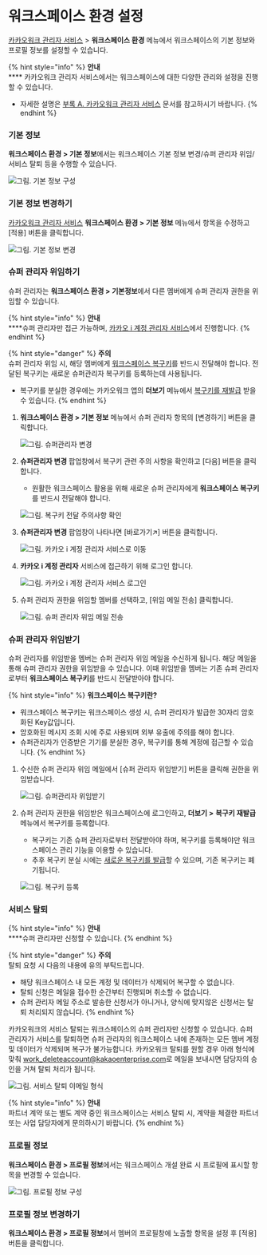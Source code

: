 # 워크스페이스 환경 설정

[카카오워크 관리자 서비스](https://admin.kakaowork.com/) > **워크스페이스 환경** 메뉴에서 워크스페이스의 기본 정보와 프로필 정보를 설정할 수 있습니다.

{% hint style="info" %}
**안내**\
**** 카카오워크 관리자 서비스에서는 워크스페이스에 대한 다양한 관리와 설정을 진행할 수 있습니다.

* 자세한 설명은 [부록 A. 카카오워크 관리자 서비스](https://www.notion.so/A-6cc142d790bd4b32a91d631bac886214) 문서를 참고하시기 바랍니다.
{% endhint %}

### 기본 정보

**워크스페이스 환경 > 기본 정보**에서는 워크스페이스 기본 정보 변경/슈퍼 관리자 위임/서비스 탈퇴 등을 수행할 수 있습니다.

![그림. 기본 정보 구성](https://s3-us-west-2.amazonaws.com/secure.notion-static.com/2e89c25d-ce86-40ab-9c58-cf875c6135ea/%EC%9B%8C%ED%81%AC%EC%8A%A4%ED%8E%98%EC%9D%B4%EC%8A%A4\_%ED%99%98%EA%B2%BD\_\_\_%EA%B8%B0%EB%B3%B8\_%EC%A0%95%EB%B3%B4\_\(1\).png)

### 기본 정보 변경하기

[카카오워크 관리자 서비스](https://admin.kakaowork.com/) **워크스페이스 환경 > 기본 정보** 메뉴에서 항목을 수정하고 \[적용] 버튼을 클릭합니다.

![그림. 기본 정보 변경](https://s3-us-west-2.amazonaws.com/secure.notion-static.com/c611d668-1884-4947-b67f-3e37e3f5e0d0/%EA%B8%B0%EB%B3%B8\_%EC%A0%95%EB%B3%B4\_%EB%B3%80%EA%B2%BD\_\(1\).png)

### 슈퍼 관리자 위임하기

슈퍼 관리자는 **워크스페이스 환경 > 기본정보**에서 다른 멤버에게 슈퍼 관리자 권한을 위임할 수 있습니다.

{% hint style="info" %}
**안내**\
****슈퍼 관리자만 접근 가능하며, [카카오 i 계정 관리자 서비스](https://account.kakaoi.ai/)에서 진행합니다.
{% endhint %}

{% hint style="danger" %}
**주의**\
슈퍼 관리자 위임 시, 해당 멤버에게 [워크스페이스 복구키](https://www.notion.so/e5131a94d96a41c99868f6b9f4530c4c)를 반드시 전달해야 합니다. 전달된 복구키는 새로운 슈퍼관리자 복구키를 등록하는데 사용됩니다.

* 복구키를 분실한 경우에는 카카오워크 앱의 **더보기** 메뉴에서 [복구키를 재발급](https://www.notion.so/3682c3bd61314b4090e104eecec2070a) 받을 수 있습니다.
{% endhint %}

1.  **워크스페이스 환경 > 기본 정보** 메뉴에서 슈퍼 관리자 항목의 \[변경하기] 버튼을 클릭합니다.

    ![그림. 슈퍼관리자 변경](https://s3-us-west-2.amazonaws.com/secure.notion-static.com/db65b463-d027-4ecf-b6a8-25ae0e9af703/%EC%9B%8C%ED%81%AC%EC%8A%A4%ED%8E%98%EC%9D%B4%EC%8A%A4\_%ED%99%98%EA%B2%BD\_\_\_%EA%B8%B0%EB%B3%B8\_%EC%A0%95%EB%B3%B4\_\(2\).png)
2.  **슈퍼관리자 변경** 팝업창에서 복구키 관련 주의 사항을 확인하고 \[다음] 버튼을 클릭합니다.

    * 원활한 워크스페이스 활용을 위해 새로운 슈퍼 관리자에게 **워크스페이스 복구키**를 반드시 전달해야 합니다.

    ![그림. 복구키 전달 주의사항 확인](https://s3-us-west-2.amazonaws.com/secure.notion-static.com/9f30f64a-39f7-4761-88b5-5b96ab6b60ca/Untitled.png)
3.  **슈퍼관리자 변경** 팝업창이 나타나면 \[바로가기↗︎] 버튼을 클릭합니다.

    ![그림. 카카오 i 계정 관리자 서비스로 이동](https://s3-us-west-2.amazonaws.com/secure.notion-static.com/d55c5ac8-b329-44de-96de-cdbb2c3d97ce/Untitled.png)
4.  **카카오 i 계정 관리자** 서비스에 접근하기 위해 로그인 합니다.

    ![그림. 카카오 i 계정 관리자 서비스 로그인](https://s3-us-west-2.amazonaws.com/secure.notion-static.com/be2ceaa3-ad75-41a2-b2e1-b68fe2cfd48f/Untitled.png)
5.  슈퍼 관리자 권한을 위임할 멤버를 선택하고, \[위임 메일 전송] 클릭합니다.

    ![그림. 슈퍼 관리자 위임 메일 전송](https://s3-us-west-2.amazonaws.com/secure.notion-static.com/88578cbe-acc2-4331-b2d7-4f5a6aaee4c1/Untitled.png)

### 슈퍼 관리자 위임받기

슈퍼 관리자를 위임받을 멤버는 슈퍼 관리자 위임 메일을 수신하게 됩니다. 해당 메일을 통해 슈퍼 관리자 권한을 위임받을 수 있습니다. 이때 위임받을 멤버는 기존 슈퍼 관리자로부터 **워크스페이스 복구키**를 반드시 전달받아야 합니다.

{% hint style="info" %}
&#x20;**워크스페이스 복구키란?**

* 워크스페이스 복구키는 워크스페이스 생성 시, 슈퍼 관리자가 발급한 30자리 암호화된 Key값입니다.
* 암호화된 메시지 조회 시에 주로 사용되며 외부 유출에 주의를 해야 합니다.
* 슈퍼관리자가 인증받은 기기를 분실한 경우, 복구키를 통해 계정에 접근할 수 있습니다.
{% endhint %}

1.  수신한 슈퍼 관리자 위임 메일에서 \[슈퍼 관리자 위임받기] 버튼을 클릭해 권한을 위임받습니다.

    ![그림. 슈퍼관리자 위임받기](https://s3-us-west-2.amazonaws.com/secure.notion-static.com/89c125df-b576-4122-8ad8-e0c25713fc44/Untitled.png)
2.  슈퍼 관리자 권한을 위임받은 워크스페이스에 로그인하고, **더보기 >** **복구키 재발급** 메뉴에서 복구키를 등록합니다.

    * 복구키는 기존 슈퍼 관리자로부터 전달받아야 하며, 복구키를 등록해야만 워크스페이스 관리 기능을 이용할 수 있습니다.
    * 추후 복구키 분실 시에는 [새로운 복구키를 발급](https://www.notion.so/3682c3bd61314b4090e104eecec2070a)할 수 있으며, 기존 복구키는 폐기됩니다.

    ![그림. 복구키 등록](https://s3-us-west-2.amazonaws.com/secure.notion-static.com/acfd2d5d-8b19-4836-9414-f305d573fee6/%EB%B3%B5%EA%B5%AC%ED%82%A4\_%EB%93%B1%EB%A1%9D.png)

### 서비스 탈퇴

{% hint style="info" %}
**안내**\
****슈퍼 관리자만 신청할 수 있습니다.
{% endhint %}

{% hint style="danger" %}
**주의**\
탈퇴 요청 시 다음의 내용에 유의 부탁드립니다.

* 해당 워크스페이스 내 모든 계정 및 데이터가 삭제되어 복구할 수 없습니다.
* 탈퇴 신청은 메일을 접수한 순간부터 진행되며 취소할 수 없습니다.
* 슈퍼 관리자 메일 주소로 발송한 신청서가 아니거나, 양식에 맞지않은 신청서는 탈퇴 처리되지 않습니다.
{% endhint %}

카카오워크의 서비스 탈퇴는 워크스페이스의 슈퍼 관리자만 신청할 수 있습니다. 슈퍼 관리자가 서비스를 탈퇴하면 슈퍼 관리자의 워크스페이스 내에 존재하는 모든 멤버 계정 및 데이터가 삭제되며 복구가 불가능합니다. 카카오워크 탈퇴를 원할 경우 아래 형식에 맞춰 [work\_deleteaccount@kakaoenterprise.com](mailto:work\_deleteaccount@kakaoenterprise.com)로 메일을 보내시면 담당자의 승인을 거쳐 탈퇴 처리가 됩니다.

![그림. 서비스 탈퇴 이메일 형식](https://s3-us-west-2.amazonaws.com/secure.notion-static.com/33750d8a-79db-4612-9f65-9d4591b768b2/Untitled.png)

{% hint style="info" %}
**안내**\
파트너 계약 또는 별도 계약 중인 워크스페이스는 서비스 탈퇴 시, 계약을 체결한 파트너 또는 사업 담당자에게 문의하시기 바랍니다.
{% endhint %}

### 프로필 정보

**워크스페이스 환경 > 프로필 정보**에서는 워크스페이스 개설 완료 시 프로필에 표시할 항목을 변경할 수 있습니다.

![그림. 프로필 정보 구성](https://s3-us-west-2.amazonaws.com/secure.notion-static.com/754fdef9-7702-47ed-aa99-b8cef49f4127/%ED%94%84%EB%A1%9C%ED%95%84\_%EC%A0%95%EB%B3%B4\_%EA%B5%AC%EC%84%B1.png)

### 프로필 정보 변경하기

**워크스페이스 환경 > 프로필 정보**에서 멤버의 프로필창에 노출할 항목을 설정 후 \[적용] 버튼을 클릭합니다.
